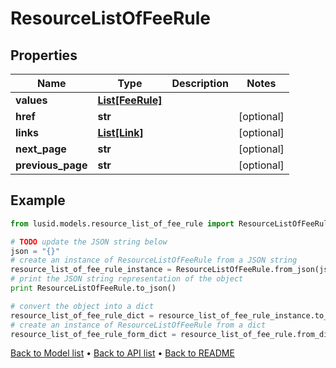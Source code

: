 # ResourceListOfFeeRule


## Properties
Name | Type | Description | Notes
------------ | ------------- | ------------- | -------------
**values** | [**List[FeeRule]**](FeeRule.md) |  | 
**href** | **str** |  | [optional] 
**links** | [**List[Link]**](Link.md) |  | [optional] 
**next_page** | **str** |  | [optional] 
**previous_page** | **str** |  | [optional] 

## Example

```python
from lusid.models.resource_list_of_fee_rule import ResourceListOfFeeRule

# TODO update the JSON string below
json = "{}"
# create an instance of ResourceListOfFeeRule from a JSON string
resource_list_of_fee_rule_instance = ResourceListOfFeeRule.from_json(json)
# print the JSON string representation of the object
print ResourceListOfFeeRule.to_json()

# convert the object into a dict
resource_list_of_fee_rule_dict = resource_list_of_fee_rule_instance.to_dict()
# create an instance of ResourceListOfFeeRule from a dict
resource_list_of_fee_rule_form_dict = resource_list_of_fee_rule.from_dict(resource_list_of_fee_rule_dict)
```
[Back to Model list](../README.md#documentation-for-models) &#8226; [Back to API list](../README.md#documentation-for-api-endpoints) &#8226; [Back to README](../README.md)


